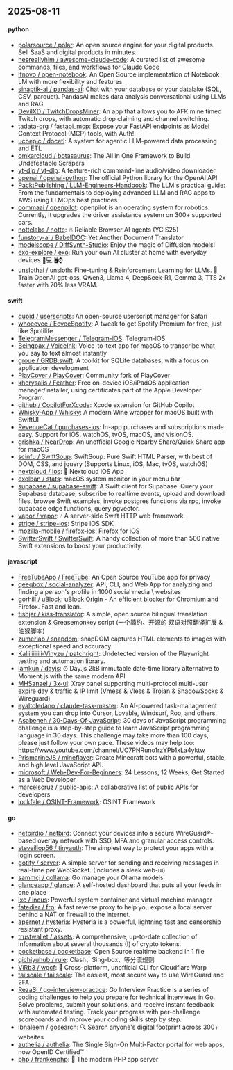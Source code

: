 ## 2025-08-11

#### python
* [polarsource / polar](https://github.com/polarsource/polar): An open source engine for your digital products. Sell SaaS and digital products in minutes.
* [hesreallyhim / awesome-claude-code](https://github.com/hesreallyhim/awesome-claude-code): A curated list of awesome commands, files, and workflows for Claude Code
* [lfnovo / open-notebook](https://github.com/lfnovo/open-notebook): An Open Source implementation of Notebook LM with more flexibility and features
* [sinaptik-ai / pandas-ai](https://github.com/sinaptik-ai/pandas-ai): Chat with your database or your datalake (SQL, CSV, parquet). PandasAI makes data analysis conversational using LLMs and RAG.
* [DevilXD / TwitchDropsMiner](https://github.com/DevilXD/TwitchDropsMiner): An app that allows you to AFK mine timed Twitch drops, with automatic drop claiming and channel switching.
* [tadata-org / fastapi_mcp](https://github.com/tadata-org/fastapi_mcp): Expose your FastAPI endpoints as Model Context Protocol (MCP) tools, with Auth!
* [ucbepic / docetl](https://github.com/ucbepic/docetl): A system for agentic LLM-powered data processing and ETL
* [omkarcloud / botasaurus](https://github.com/omkarcloud/botasaurus): The All in One Framework to Build Undefeatable Scrapers
* [yt-dlp / yt-dlp](https://github.com/yt-dlp/yt-dlp): A feature-rich command-line audio/video downloader
* [openai / openai-python](https://github.com/openai/openai-python): The official Python library for the OpenAI API
* [PacktPublishing / LLM-Engineers-Handbook](https://github.com/PacktPublishing/LLM-Engineers-Handbook): The LLM's practical guide: From the fundamentals to deploying advanced LLM and RAG apps to AWS using LLMOps best practices
* [commaai / openpilot](https://github.com/commaai/openpilot): openpilot is an operating system for robotics. Currently, it upgrades the driver assistance system on 300+ supported cars.
* [nottelabs / notte](https://github.com/nottelabs/notte): 🔥 Reliable Browser AI agents (YC S25)
* [funstory-ai / BabelDOC](https://github.com/funstory-ai/BabelDOC): Yet Another Document Translator
* [modelscope / DiffSynth-Studio](https://github.com/modelscope/DiffSynth-Studio): Enjoy the magic of Diffusion models!
* [exo-explore / exo](https://github.com/exo-explore/exo): Run your own AI cluster at home with everyday devices 📱💻 🖥️⌚
* [unslothai / unsloth](https://github.com/unslothai/unsloth): Fine-tuning & Reinforcement Learning for LLMs. 🦥 Train OpenAI gpt-oss, Qwen3, Llama 4, DeepSeek-R1, Gemma 3, TTS 2x faster with 70% less VRAM.

#### swift
* [quoid / userscripts](https://github.com/quoid/userscripts): An open-source userscript manager for Safari
* [whoeevee / EeveeSpotify](https://github.com/whoeevee/EeveeSpotify): A tweak to get Spotify Premium for free, just like Spotilife
* [TelegramMessenger / Telegram-iOS](https://github.com/TelegramMessenger/Telegram-iOS): Telegram-iOS
* [Beingpax / VoiceInk](https://github.com/Beingpax/VoiceInk): Voice-to-text app for macOS to transcribe what you say to text almost instantly
* [groue / GRDB.swift](https://github.com/groue/GRDB.swift): A toolkit for SQLite databases, with a focus on application development
* [PlayCover / PlayCover](https://github.com/PlayCover/PlayCover): Community fork of PlayCover
* [khcrysalis / Feather](https://github.com/khcrysalis/Feather): Free on-device iOS/iPadOS application manager/installer, using certificates part of the Apple Developer Program.
* [github / CopilotForXcode](https://github.com/github/CopilotForXcode): Xcode extension for GitHub Copilot
* [Whisky-App / Whisky](https://github.com/Whisky-App/Whisky): A modern Wine wrapper for macOS built with SwiftUI
* [RevenueCat / purchases-ios](https://github.com/RevenueCat/purchases-ios): In-app purchases and subscriptions made easy. Support for iOS, watchOS, tvOS, macOS, and visionOS.
* [grishka / NearDrop](https://github.com/grishka/NearDrop): An unofficial Google Nearby Share/Quick Share app for macOS
* [scinfu / SwiftSoup](https://github.com/scinfu/SwiftSoup): SwiftSoup: Pure Swift HTML Parser, with best of DOM, CSS, and jquery (Supports Linux, iOS, Mac, tvOS, watchOS)
* [nextcloud / ios](https://github.com/nextcloud/ios): 📱 Nextcloud iOS App
* [exelban / stats](https://github.com/exelban/stats): macOS system monitor in your menu bar
* [supabase / supabase-swift](https://github.com/supabase/supabase-swift): A Swift client for Supabase. Query your Supabase database, subscribe to realtime events, upload and download files, browse Swift examples, invoke postgres functions via rpc, invoke supabase edge functions, query pgvector.
* [vapor / vapor](https://github.com/vapor/vapor): 💧 A server-side Swift HTTP web framework.
* [stripe / stripe-ios](https://github.com/stripe/stripe-ios): Stripe iOS SDK
* [mozilla-mobile / firefox-ios](https://github.com/mozilla-mobile/firefox-ios): Firefox for iOS
* [SwifterSwift / SwifterSwift](https://github.com/SwifterSwift/SwifterSwift): A handy collection of more than 500 native Swift extensions to boost your productivity.

#### javascript
* [FreeTubeApp / FreeTube](https://github.com/FreeTubeApp/FreeTube): An Open Source YouTube app for privacy
* [qeeqbox / social-analyzer](https://github.com/qeeqbox/social-analyzer): API, CLI, and Web App for analyzing and finding a person's profile in 1000 social media \ websites
* [gorhill / uBlock](https://github.com/gorhill/uBlock): uBlock Origin - An efficient blocker for Chromium and Firefox. Fast and lean.
* [fishjar / kiss-translator](https://github.com/fishjar/kiss-translator): A simple, open source bilingual translation extension & Greasemonkey script (一个简约、开源的 双语对照翻译扩展 & 油猴脚本)
* [zumerlab / snapdom](https://github.com/zumerlab/snapdom): snapDOM captures HTML elements to images with exceptional speed and accuracy.
* [Kaliiiiiiiiii-Vinyzu / patchright](https://github.com/Kaliiiiiiiiii-Vinyzu/patchright): Undetected version of the Playwright testing and automation library.
* [iamkun / dayjs](https://github.com/iamkun/dayjs): ⏰ Day.js 2kB immutable date-time library alternative to Moment.js with the same modern API
* [MHSanaei / 3x-ui](https://github.com/MHSanaei/3x-ui): Xray panel supporting multi-protocol multi-user expire day & traffic & IP limit (Vmess & Vless & Trojan & ShadowSocks & Wireguard)
* [eyaltoledano / claude-task-master](https://github.com/eyaltoledano/claude-task-master): An AI-powered task-management system you can drop into Cursor, Lovable, Windsurf, Roo, and others.
* [Asabeneh / 30-Days-Of-JavaScript](https://github.com/Asabeneh/30-Days-Of-JavaScript): 30 days of JavaScript programming challenge is a step-by-step guide to learn JavaScript programming language in 30 days. This challenge may take more than 100 days, please just follow your own pace. These videos may help too: https://www.youtube.com/channel/UC7PNRuno1rzYPb1xLa4yktw
* [PrismarineJS / mineflayer](https://github.com/PrismarineJS/mineflayer): Create Minecraft bots with a powerful, stable, and high level JavaScript API.
* [microsoft / Web-Dev-For-Beginners](https://github.com/microsoft/Web-Dev-For-Beginners): 24 Lessons, 12 Weeks, Get Started as a Web Developer
* [marcelscruz / public-apis](https://github.com/marcelscruz/public-apis): A collaborative list of public APIs for developers
* [lockfale / OSINT-Framework](https://github.com/lockfale/OSINT-Framework): OSINT Framework

#### go
* [netbirdio / netbird](https://github.com/netbirdio/netbird): Connect your devices into a secure WireGuard®-based overlay network with SSO, MFA and granular access controls.
* [steveiliop56 / tinyauth](https://github.com/steveiliop56/tinyauth): The simplest way to protect your apps with a login screen.
* [gotify / server](https://github.com/gotify/server): A simple server for sending and receiving messages in real-time per WebSocket. (Includes a sleek web-ui)
* [sammcj / gollama](https://github.com/sammcj/gollama): Go manage your Ollama models
* [glanceapp / glance](https://github.com/glanceapp/glance): A self-hosted dashboard that puts all your feeds in one place
* [lxc / incus](https://github.com/lxc/incus): Powerful system container and virtual machine manager
* [fatedier / frp](https://github.com/fatedier/frp): A fast reverse proxy to help you expose a local server behind a NAT or firewall to the internet.
* [apernet / hysteria](https://github.com/apernet/hysteria): Hysteria is a powerful, lightning fast and censorship resistant proxy.
* [trustwallet / assets](https://github.com/trustwallet/assets): A comprehensive, up-to-date collection of information about several thousands (!) of crypto tokens.
* [pocketbase / pocketbase](https://github.com/pocketbase/pocketbase): Open Source realtime backend in 1 file
* [qichiyuhub / rule](https://github.com/qichiyuhub/rule): Clash、Sing-box、等分流规则
* [ViRb3 / wgcf](https://github.com/ViRb3/wgcf): 🚤 Cross-platform, unofficial CLI for Cloudflare Warp
* [tailscale / tailscale](https://github.com/tailscale/tailscale): The easiest, most secure way to use WireGuard and 2FA.
* [RezaSi / go-interview-practice](https://github.com/RezaSi/go-interview-practice): Go Interview Practice is a series of coding challenges to help you prepare for technical interviews in Go. Solve problems, submit your solutions, and receive instant feedback with automated testing. Track your progress with per-challenge scoreboards and improve your coding skills step by step.
* [ibnaleem / gosearch](https://github.com/ibnaleem/gosearch): 🔍 Search anyone's digital footprint across 300+ websites
* [authelia / authelia](https://github.com/authelia/authelia): The Single Sign-On Multi-Factor portal for web apps, now OpenID Certified™
* [php / frankenphp](https://github.com/php/frankenphp): 🧟 The modern PHP app server
